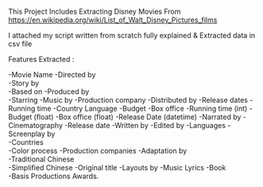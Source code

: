 This Project Includes Extracting Disney Movies From https://en.wikipedia.org/wiki/List_of_Walt_Disney_Pictures_films 


I attached my script written from scratch fully explained  & Extracted data in csv file

Features Extracted :


-Movie Name	
-Directed by	
-Story by	
-Based on
-Produced by	
-Starring
-Music by
-Production company
-Distributed by	
-Release dates
-Running time
-Country	Language
-Budget
-Box office	
-Running time (int)	
-Budget (float)
-Box office (float)
-Release Date (datetime)
-Narrated by
-Cinematography
-Release date
-Written by	
-Edited by
-Languages
-Screenplay by	
-Countries	
-Color process
-Production companies
-Adaptation by	
-Traditional Chinese	
-Simplified Chinese	
-Original title
-Layouts by	
-Music	Lyrics
-Book	
-Basis	Productions	Awards.
